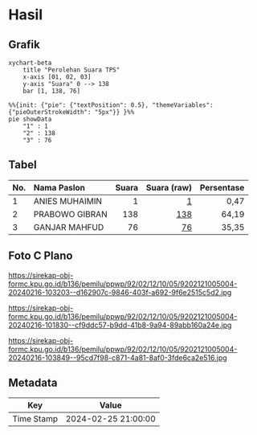 # Hasil

## Grafik

```mermaid
xychart-beta
    title "Perolehan Suara TPS"
    x-axis [01, 02, 03]
    y-axis "Suara" 0 --> 138
    bar [1, 138, 76]
```

```mermaid
%%{init: {"pie": {"textPosition": 0.5}, "themeVariables": {"pieOuterStrokeWidth": "5px"}} }%%
pie showData
    "1" : 1
    "2" : 138
    "3" : 76
```

## Tabel

| No. | Nama Paslon    | Suara | Suara (raw) | Persentase |
|:--- |:-------------- | -----:| -----------:| ----------:|
| 1   | ANIES MUHAIMIN | 1     | [1][p-1]    | 0,47       |
| 2   | PRABOWO GIBRAN | 138   | [138][p-2]  | 64,19      |
| 3   | GANJAR MAHFUD  | 76    | [76][p-3]   | 35,35      |


[p-1]: https://github.com/gigit-pemilu/pemilu-2024-92-papua-barat/blob/main/pilpres/hitung-suara/sub/92-papua-barat/sub/02-manokwari/sub/12-manokwari-barat/sub/1005-padarni/sub/004-tps/sub/paslon-1.txt
[p-2]: https://github.com/gigit-pemilu/pemilu-2024-92-papua-barat/blob/main/pilpres/hitung-suara/sub/92-papua-barat/sub/02-manokwari/sub/12-manokwari-barat/sub/1005-padarni/sub/004-tps/sub/paslon-2.txt
[p-3]: https://github.com/gigit-pemilu/pemilu-2024-92-papua-barat/blob/main/pilpres/hitung-suara/sub/92-papua-barat/sub/02-manokwari/sub/12-manokwari-barat/sub/1005-padarni/sub/004-tps/sub/paslon-3.txt

## Foto C Plano

https://sirekap-obj-formc.kpu.go.id/b136/pemilu/ppwp/92/02/12/10/05/9202121005004-20240216-103203--d162907c-9846-403f-a692-9f6e2515c5d2.jpg

https://sirekap-obj-formc.kpu.go.id/b136/pemilu/ppwp/92/02/12/10/05/9202121005004-20240216-101830--cf9ddc57-b9dd-41b8-9a94-89abb160a24e.jpg

https://sirekap-obj-formc.kpu.go.id/b136/pemilu/ppwp/92/02/12/10/05/9202121005004-20240216-103849--95cd7f98-c871-4a81-8af0-3fde6ca2e516.jpg


## Metadata

| Key        | Value               |
| ---------- | ------------------- |
| Time Stamp | 2024-02-25 21:00:00 |



